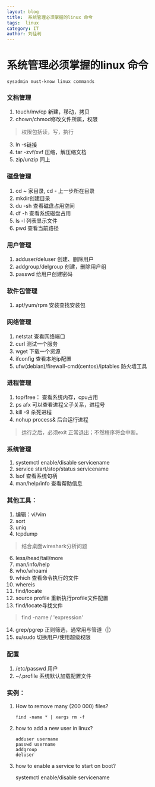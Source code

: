 ```yaml
---
layout: blog  
title:  系统管理必须掌握的linux 命令
tags:  linux
category: IT
author: 刘佳利
---
```


# 系统管理必须掌握的linux 命令
`sysadmin must-know linux commands`

### 文档管理

1. touch/mv/cp 新建，移动，拷贝
2. chown/chmod修改文件所属，权限
> 权限包括读，写，执行
3. ln -s链接
4. tar -zvf/xvf 压缩，解压缩文档
5. zip/unzip 同上

### 磁盘管理
1. cd ~ 家目录, cd - 上一步所在目录
2. mkdir创建目录
3. du -sh 查看磁盘占用空间
4. df -h  查看系统磁盘占用
5. ls -l 列表显示文件
6. pwd 查看当前路径

### 用户管理

1. adduser/deluser 创建、删除用户
2. addgroup/delgroup 创建，删除用户组
3. passwd 给用户创建密码

### 软件包管理
1. apt/yum/rpm 安装查找安装包
### 网络管理
1. netstat 查看网络端口
2. curl 测试一个服务
3. wget 下载一个资源
4. ifconfig 查看本地ip配置
5. ufw(debian)/firewall-cmd(centos)/iptables 防火墙工具

### 进程管理
1. top/free： 查看系统内存，cpu占用
2. ps afx 可以查看进程父子关系，进程号
3. kill -9 杀死进程
4. nohup process& 后台运行进程
> 运行之后，必须exit 正常退出；不然程序将会中断。

### 系统管理
1. systemctl enable/disable servicename
2. service start/stop/status servicename
3. lsof 查看系统句柄
4. man/help/info 查看帮助信息
	

### 其他工具：
1. 编辑：vi/vim
3. sort
4. uniq
5. tcpdump
> 结合桌面wireshark分析问题
6. less/head/tail/more
7. man/info/help
8. who/whoami
9. which 查看命令执行的文件
10. whereis 
11. find/locate
12. source profile 重新执行profile文件配置
13. find/locate寻找文件
>	find -name / 'expression'
14. grep/pgrep 正则筛选，通常用与管道（|）
15. su/sudo 切换用户/使用超级权限
	
### 配置
1. /etc/passwd 用户
2. ~/.profile 系统默认加载配置文件

### 实例：
1. How to remove many (200 000) files?

	`find -name * | xargs rm -f`
	
2. how to add a new user in linux?

	```
	adduser username
	passwd username
	addgroup  
	deluser
	```

3. how to enable a service to start on boot?

	systemctl enable/disable servicename
